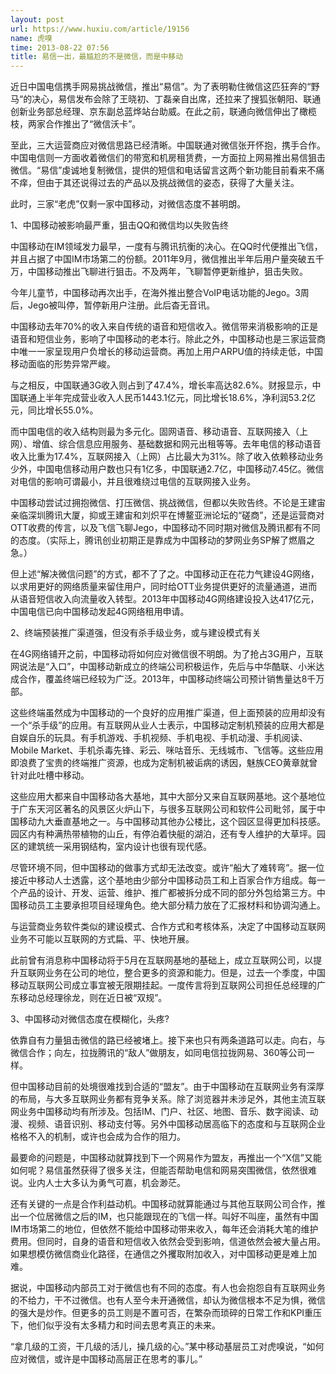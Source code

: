 ```yaml
---
layout: post
url: https://www.huxiu.com/article/19156
name: 虎嗅
time: 2013-08-22 07:56
title: 易信一出，最尴尬的不是微信，而是中移动
---
```

近日中国电信携手网易挑战微信，推出“易信”。为了表明勒住微信这匹狂奔的“野马“的决心，易信发布会除了王晓初、丁磊亲自出席，还拉来了搜狐张朝阳、联通创新业务部总经理、京东副总蓝烨站台助威。在此之前，联通向微信伸出了橄榄枝，两家合作推出了“微信沃卡”。

至此，三大运营商应对微信思路已经清晰。中国联通对微信张开怀抱，携手合作。中国电信则一方面收着微信们的带宽和机房租赁费，一方面拉上网易推出易信狙击微信。“易信”虔诚地复制微信，提供的短信和电话留言这两个新功能目前看来不痛不痒，但由于其还说得过去的产品以及挑战微信的姿态，获得了大量关注。

此时，三家“老虎”仅剩一家中国移动，对微信态度不甚明朗。

1、中国移动被影响最严重，狙击QQ和微信均以失败告终

中国移动在IM领域发力最早，一度有与腾讯抗衡的决心。在QQ时代便推出飞信，并且占据了中国IM市场第二的份额。2011年9月，微信推出半年后用户量突破五千万，中国移动推出飞聊进行狙击。不及两年，飞聊暂停更新维护，狙击失败。

今年儿童节，中国移动再次出手，在海外推出整合VoIP电话功能的Jego。3周后，Jego被叫停，暂停新用户注册。此后杳无音讯。

中国移动去年70%的收入来自传统的语音和短信收入。微信带来消极影响的正是语音和短信业务，影响了中国移动的老本行。除此之外，中国移动也是三家运营商中唯一一家呈现用户负增长的移动运营商。再加上用户ARPU值的持续走低，中国移动面临的形势异常严峻。

与之相反，中国联通3G收入则占到了47.4%，增长率高达82.6%。财报显示，中国联通上半年完成营业收入人民币1443.1亿元，同比增长18.6%，净利润53.2亿元，同比增长55.0%。

而中国电信的收入结构则最为多元化。固网语音、移动语音、互联网接入（上网）、增值、综合信息应用服务、基础数据和网元出租等等。去年电信的移动语音收入比重为17.4%，互联网接入（上网）占比最大为31%。除了收入依赖移动业务少外，中国电信移动用户数也只有1亿多，中国联通2.7亿，中国移动7.45亿。微信对电信的影响可谓最小，并且很难绕过电信的互联网接入业务。

中国移动尝试过拥抱微信、打压微信、挑战微信，但都以失败告终。不论是王建宙亲临深圳腾讯大厦，抑或王建宙和刘炽平在博鳌亚洲论坛的“磋商”，还是运营商对OTT收费的传言，以及飞信飞聊Jego，中国移动不同时期对微信及腾讯都有不同的态度。（实际上，腾讯创业初期正是靠成为中国移动的梦网业务SP解了燃眉之急。）

但上述“解决微信问题”的方式，都不了了之。中国移动正在花力气建设4G网络，以求用更好的网络质量来留住用户，同时给OTT业务提供更好的流量通道，进而从语音短信收入向流量收入转型。2013年中国移动4G网络建设投入达417亿元，中国电信已向中国移动发起4G网络租用申请。

2、终端预装推广渠道强，但没有杀手级业务，或与建设模式有关

在4G网络铺开之前，中国移动将如何应对微信很不明朗。为了抢占3G用户，互联网说法是“入口”，中国移动新成立的终端公司积极运作，先后与中华酷联、小米达成合作，覆盖终端已经较为广泛。2013年，中国移动终端公司预计销售量达8千万部。

这些终端虽然成为中国移动的一个良好的应用推广渠道，但上面预装的应用却没有一个“杀手级”的应用。有互联网从业人士表示，中国移动定制机预装的应用大都是自娱自乐的玩具。有手机游戏、手机视频、手机电视、手机动漫、手机阅读、Mobile Market、手机杀毒先锋、彩云、咪咕音乐、无线城市、飞信等。这些应用即浪费了宝贵的终端推广资源，也成为定制机被诟病的诱因，魅族CEO黄章就曾针对此吐槽中移动。

这些应用大都来自中国移动各大基地，其中大部分又来自互联网基地。这个基地位于广东天河区著名的风景区火炉山下，与很多互联网公司和软件公司毗邻，属于中国移动九大垂直基地之一。与中国移动其他办公楼比，这个园区显得更加科技感。园区内有种满热带植物的山丘，有停泊着快艇的湖泊，还有专人维护的大草坪。园区的建筑统一采用钢结构，室内设计也很有现代感。

尽管环境不同，但中国移动的做事方式却无法改变。或许“船大了难转弯”。据一位接近中移动人士透露，这个基地由少部分中国移动员工和上百家合作方组成。每一个产品的设计、开发、运营、维护、推广都被拆分成不同的部分外包给第三方。中国移动员工主要承担项目经理角色。绝大部分精力放在了汇报材料和协调沟通上。

与运营商业务软件类似的建设模式、合作方式和考核体系，决定了中国移动互联网业务不可能以互联网的方式扁、平、快地开展。

此前曾有消息称中国移动将于5月在互联网基地的基础上，成立互联网公司，以提升互联网业务在公司的地位，整合更多的资源和能力。但是，过去一个季度，中国移动互联网公司成立事宜被无限期挂起。一度传言将到互联网公司担任总经理的广东移动总经理徐龙，则在近日被“双规”。

3、中国移动对微信态度在模糊化，头疼?

依靠自有力量狙击微信的路已经被堵上。接下来也只有两条道路可以走。向右，与微信合作；向左，拉拢腾讯的“敌人”做朋友，如同电信拉拢网易、360等公司一样。

但中国移动目前的处境很难找到合适的“盟友”。由于中国移动在互联网业务有深厚的布局，与大多互联网业务都有竞争关系。除了浏览器并未涉足外，其他主流互联网业务中国移动均有所涉及。包括IM、门户、社区、地图、音乐、数字阅读、动漫、视频、语音识别、移动支付等。另外中国移动居高临下的态度和与互联网企业格格不入的机制，或许也会成为合作的阻力。

最要命的问题是，中国移动就算找到下一个网易作为盟友，再推出一个“X信”又能如何呢？易信虽然获得了很多关注，但能否帮助电信和网易突围微信，依然很难说。业内人士大多认为勇气可嘉，机会渺茫。

还有关键的一点是合作利益动机。中国移动就算能通过与其他互联网公司合作，推出一个位居微信之后的IM，也只能跟现在的飞信一样。叫好不叫座，虽然有中国IM市场第二的地位，但依然不能给中国移动带来收入，每年还会消耗大笔的维护费用。但同时，自身的语音和短信收入依然会受到影响，信道依然会被大量占用。如果想模仿微信商业化路径，在通信之外攫取附加收入，对中国移动更是难上加难。

据说，中国移动内部员工对于微信也有不同的态度。有人也会抱怨自有互联网业务的不给力，干不过微信。也有人至今未开通微信，却认为微信根本不足为惧，微信的强大是炒作。但更多的员工则是不置可否，在繁杂而琐碎的日常工作和KPI重压下，他们似乎没有太多精力和时间去思考真正的未来。

“拿几级的工资，干几级的活儿，操几级的心。”某中移动基层员工对虎嗅说，“如何应对微信，或许是中国移动高层正在思考的事儿。”

